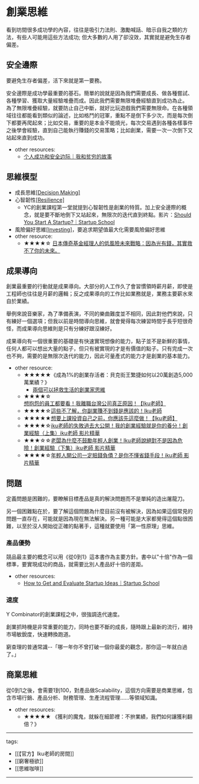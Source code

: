 # 創業思維

看到坊間很多成功學的內容，往往是吸引力法則、激勵喊話、暗示自我之類的方法，有些人可能用這些方法成功;
但大多數的人用了卻沒效，其實就是避免生存者偏差。  

## 安全邊際
要避免生存者偏差，活下來就是第一要務。

安全邊際是成功學最重要的基石。簡單的說就是因為我們需要成長、做各種嘗試、各種學習、獲取大量經驗堆疊而成。因此我們需要無限堆疊經驗直到成功為止。
為了無限堆疊經驗，就要防止自己中斷，就好比玩遊戲我們需要無限命。在各種領域往往都能看到類似的論述，比如格鬥的冠軍，重點不是倒下多少次，而是每次倒下都要再爬起來；比如交易，重要的是本金不能燒光，每次交易遇到各種各樣事件之後學會經驗，直到自己能執行賺錢的交易策略；比如創業，需要一次一次倒下又站起來直到成功。

* other resources:
  * [个人成功和安全边际｜我和贫穷的故事](https://www.youtube.com/watch?v=sTQQUKWb0G4)

## 思維模型
* 成長思維[[Decision Making]](/Content/Social%20Science/Psychology/Cognitive/Decision%20Making#header-4)
* 心智韌性[[Resilience]](/Content/Social%20Science/Psychology/Resilience)
  * YC的創業課程第一堂就提到心智韌性是創業的特質。加上安全邊際的概念，就是要不斷地倒下又站起來，無限次的迭代直到終點。影片：[Should You Start A Startup?｜Startup School](https://www.youtube.com/watch?v=BUE-icVYRFU)
* 風險偏好思維[[Investing]](/Content/Social%20Science/Economics/Investing#header-2)，要追求期望值最大化需要風險偏好思維
* other resource:
  * ★★★★☆ [日本傳奇基金經理人的低風險未來戰略：因為光有錢，其實救不了你的未來。](https://youtu.be/c7T41eCmmVk)


## 成果導向
創業最重要的行動就是成果導向。大部分的人工作久了會習慣領時薪月薪，即使是工程師也往往是月薪的邏輯；反之成果導向的工作比如業務就是，業務主要薪水來自於業績。

舉例來說音樂家，為了準備表演，不同的樂曲難度並不相同，因此對他們來說，只有練好一個選項；但我以前是時間導向思維，就會覺得每次練習時間乎長乎短很奇怪，而成果導向思維則是只有分練好跟沒練好。

成果導向有一個很重要的基礎是有快速實現想像的能力，點子並不是新鮮的事情，任何人都可以想出大量的點子，但只有被實現的才是有價值的點子。只有完成一次也不夠，需要的是無限次迭代的能力，因此可量產式的能力才是創業的基本能力。

* other resource:
  * ★★★★★《成為1%的創業存活者：貝克街王繁捷如何以20萬創造5,000萬業績？》
    * [兩個可以拯救生活的創業家思維](https://youtu.be/5yVMIIhRWWA)
  * ★★★★☆[想抱怨的員工都要看！我離職台灣公司真正原因！【Iku老師】](https://www.youtube.com/watch?v=iKBGfLlRnxg)
  * ★★★★☆[這些不了解，你副業賺不到錢是應該的！Iku老師](https://www.youtube.com/watch?v=ToX4aJnoiZM)
  * ★★★★★[想要上課投資自己之前，你應該先這麼做！【Iku老師】](https://youtu.be/gH92fzkvHZM)
  * ★★★★☆[iku老師的失敗過去大公開！我的創業經驗就是你的養分！創業經驗（上集）iku老師 影片精華](https://youtu.be/7fdVFwR0kKA)
  * ★★★☆☆[老闆為什麼不鼓勵年輕人創業！Iku老師說絕對不是因為危險！創業經驗（下集）iku老師 影片精華](https://youtu.be/-EbKHfrOXzo)
  * ★★★★☆[年輕人開公司一定賠錢負債？是你不懂省錢手段！iku老師 影片精華](https://youtu.be/r4zvzb7-0Us)


## 問題
定義問題是困難的，要瞭解目標產品是真的解決問題而不是單純的造出屠龍刀。

另一個困難點在於，要了解這個問題為什麼目前沒有被解決，因為如果這個常見的問題一直存在，可能就是因為現在無法解決。另一種可能是大家都覺得這個點很困難，以至於沒人開始從正確的點著手，這種就要使用「第一性原理」思維。

### 產品優勢
競品最主要的概念可以用《從0到1》這本書作為主要方針。書中以"十倍"作為一個標準，要實現成功的商品，就需要比別人產品好十倍的差距。

* other resources:
  * [How to Get and Evaluate Startup Ideas｜Startup School](https://youtu.be/Th8JoIan4dg)

### 速度
Y Combinator的創業課程之中，很強調迭代速度。

創業抓時機是非常重要的能力，同時也要不斷的成長，隨時跟上最新的流行，維持市場敏銳度，快速轉換跑道。

窮查理的普通常識--「哪一年你不曾打破一個你最愛的觀念，那你這一年就白過了。」


## 商業思維
從0到1之後，會需要1到100，對產品做Scalability，這個方向需要是商業思維，包含市場行銷、產品分析、財務管理、生產流程管理......等領域知識。

* other resources:
  * ★★★★★ 《獲利的魔鬼，就躲在細節裡：不拚業績，我們如何讓獲利翻倍？》

---
tags:
  - [[【官方】Iku老師的房間]]
  - [[窮奢極欲]]
  - [[思維咖啡]]

---